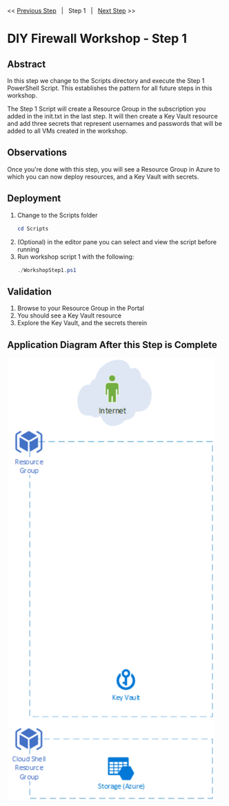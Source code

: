 << [Previous Step][Prev]&nbsp;&nbsp;&nbsp;|&nbsp;&nbsp;&nbsp;Step 1&nbsp;&nbsp;&nbsp;|&nbsp;&nbsp;&nbsp;[Next Step][Next] >> 

# DIY Firewall Workshop - Step 1

## Abstract
In this step we change to the Scripts directory and execute the Step 1 PowerShell Script. This establishes the pattern for all future steps in this workshop.

The Step 1 Script will create a Resource Group in the subscription you added in the init.txt in the last step. It will then create a Key Vault resource and add three secrets that represent usernames and passwords that will be added to all VMs created in the workshop.

## Observations
Once you're done with this step, you will see a Resource Group in Azure to which you can now deploy resources, and a Key Vault with secrets.

## Deployment
1. Change to the Scripts folder
    ```powershell
    cd Scripts
    ```
2. (Optional) in the editor pane you can select and view the script before running
3. Run workshop script 1 with the following:
    ```powershell
    ./WorkshopStep1.ps1
    ```
## Validation
1. Browse to your Resource Group in the Portal
2. You should see a Key Vault resource
3. Explore the Key Vault, and the secrets therein

## Application Diagram After this Step is Complete
[![1]][1]



<!--Link References-->
[Prev]: ./WorkshopStep0.md
[Next]: ./WorkshopStep2.md

<!--Image References-->
[1]: ./Media/Step1.svg "As built diagram for step 1" 